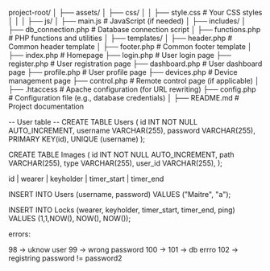 project-root/
│
├── assets/
│   ├── css/
│   │   ├── style.css        # Your CSS styles
│   │
│   ├── js/
│       ├── main.js          # JavaScript (if needed)
│
├── includes/
│   ├── db_connection.php    # Database connection script
│   ├── functions.php        # PHP functions and utilities
│
├── templates/
│   ├── header.php           # Common header template
│   ├── footer.php           # Common footer template
│
├── index.php                # Homepage
├── login.php                # User login page
├── register.php             # User registration page
├── dashboard.php            # User dashboard page
├── profile.php              # User profile page
├── devices.php              # Device management page
├── control.php              # Remote control page (if applicable)
│
├── .htaccess                # Apache configuration (for URL rewriting)
├── config.php               # Configuration file (e.g., database credentials)
│
├── README.md                # Project documentation

-- User table --
CREATE TABLE Users (
  id INT NOT NULL AUTO_INCREMENT,
  username VARCHAR(255),
  password VARCHAR(255),
  PRIMARY KEY(id),
  UNIQUE (username)
);

CREATE TABLE Images (
  id INT NOT NULL AUTO_INCREMENT,
  path VARCHAR(255),
  type VARCHAR(255),
  user_id VARCHAR(255),
);

 id | wearer | keyholder | timer_start         | timer_end 

INSERT INTO Users (username, password) VALUES ("Maitre", "a");

INSERT INTO Locks (wearer, keyholder, timer_start, timer_end, ping) VALUES (1,1,NOW(), NOW(), NOW());

errors:

98 -> uknow user
99 -> wrong password
100 ->
101 -> db errro
102 -> registring password != password2